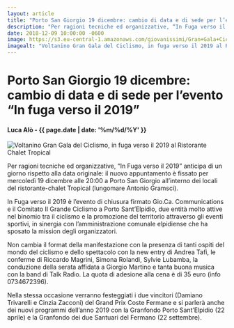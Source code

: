 ```yaml
---
layout: article
title: "Porto San Giorgio 19 dicembre: cambio di data e di sede per l’evento “In fuga verso il 2019”"
description: "Per ragioni tecniche ed organizzative, “In Fuga verso il 2019” anticipa di un giorno rispetto alla data originale: il nuovo appuntamento è fissato per mercoledì 19 dicembre alle 20:00 a Porto San Giorgio all’interno dei locali del ristorante-chalet Tropical (lungomare Antonio Gramsci)."
date: 2018-12-09 10:00:00 -0600
image: https://s3.eu-central-1.amazonaws.com/giovanissimi/Gran+Gala+Ciclismo-In+Fuga+verso+il+2019+-+19122018+volantino.jpeg
imagealt: "Voltanino Gran Gala del Ciclismo, in fuga verso il 2019 al Ristorante Chalet Tropical"
---
```


# Porto San Giorgio 19 dicembre: cambio di data e di sede per l’evento “In fuga verso il 2019”

#### Luca Alò - {{ page.date | date: '%m/%d/%Y' }}

![Voltanino Gran Gala del Ciclismo, in fuga verso il 2019 al Ristorante Chalet Tropical](https://s3.eu-central-1.amazonaws.com/giovanissimi/Gran+Gala+Ciclismo-In+Fuga+verso+il+2019+-+19122018+volantino.jpeg)

Per ragioni tecniche ed organizzative, “In Fuga verso il 2019” anticipa di un giorno rispetto alla data originale: il nuovo appuntamento è fissato per mercoledì 19 dicembre alle 20:00 a Porto San Giorgio all’interno dei locali del ristorante-chalet Tropical (lungomare Antonio Gramsci).

In Fuga verso il 2019 è l’evento di chiusura firmato Gio.Ca. Communications e il Comitato Il Grande Ciclismo a Porto Sant’Elpidio, due entità molto attive nel binomio tra il ciclismo e la promozione del territorio attraverso gli eventi sportivi, in sinergia con l’amministrazione comunale elpidiense che ha sposato la mission degli organizzatori.

Non cambia il format della manifestazione con la presenza di tanti ospiti del mondo del ciclismo e dello spettacolo con la new entry di Andrea Tafi, le conferme di Riccardo Magrini, Simona Rolandi, Sylvie Lubamba, la conduzione della serata affidata a Giorgio Martino e tanta buona musica con la band di Talk Radio. La quota di adesione alla cena è di 35 euro (info 0734672396).

Nella stessa occasione verranno festeggiati i due vincitori (Damiano Trivarelli e Cinzia Zacconi) del Grand Prix Coste Fermane e si parlerà anche dei nuovi programmi dell’anno 2019 con la Granfondo Porto Sant’Elpidio (22 aprile) e la Granfondo dei due Santuari del Fermano (22 settembre).